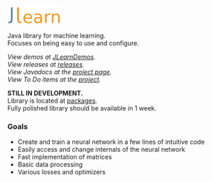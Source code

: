 <img alt="JLearn" src="logo.svg" width="120em" />

Java library for machine learning.  
Focuses on being easy to use and configure.

*View demos at [JLearnDemos](https://github.com/yixqiao/JLearnDemos).*  
*View releases at [releases](https://github.com/yixqiao/JLearn/releases).*  
*View Javadocs at the [project page](https://yixqiao.github.io/JLearn/).*  
*View To Do items at the [project](https://github.com/yixqiao/JLearn/projects/1).*

**STILL IN DEVELOPMENT.**  
Library is located at [packages](https://github.com/yixqiao/JLearn/packages).  
Fully polished library should be available in 1 week.

### Goals
- Create and train a neural network in a few lines of intuitive code
- Easily access and change internals of the neural network
- Fast implementation of matrices
- Basic data processing
- Various losses and optimizers
